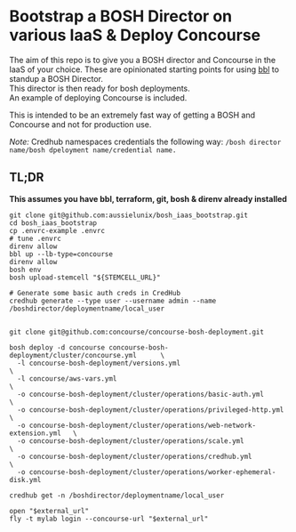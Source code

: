 # Bootstrap a BOSH Director on various IaaS & Deploy Concourse

The aim of this repo is to give you a BOSH director and Concourse in the IaaS of your choice.
These are opinionated starting points for using [bbl](https://github.com/cloudfoundry/bosh-bootloader/) to standup a BOSH Director.  
This director is then ready for bosh deployments.   
An example of deploying Concourse is included.  

This is intended to be an extremely fast way of getting a BOSH and Concourse and not for production use.

*Note:* Credhub namespaces credentials the following way: `/bosh director name/bosh dpeloyment name/credential name.`

## TL;DR

**This assumes you have bbl, terraform, git, bosh & direnv already installed**

```
git clone git@github.com:aussielunix/bosh_iaas_bootstrap.git
cd bosh_iaas_bootstrap
cp .envrc-example .envrc
# tune .envrc
direnv allow
bbl up --lb-type=concourse
direnv allow
bosh env
bosh upload-stemcell "${STEMCELL_URL}"

# Generate some basic auth creds in CredHub
credhub generate --type user --username admin --name /boshdirector/deploymentname/local_user


git clone git@github.com:concourse/concourse-bosh-deployment.git

bosh deploy -d concourse concourse-bosh-deployment/cluster/concourse.yml      \
  -l concourse-bosh-deployment/versions.yml                                   \
  -l concourse/aws-vars.yml                                                   \
  -o concourse-bosh-deployment/cluster/operations/basic-auth.yml              \
  -o concourse-bosh-deployment/cluster/operations/privileged-http.yml         \
  -o concourse-bosh-deployment/cluster/operations/web-network-extension.yml   \
  -o concourse-bosh-deployment/cluster/operations/scale.yml                   \
  -o concourse-bosh-deployment/cluster/operations/credhub.yml                 \
  -o concourse-bosh-deployment/cluster/operations/worker-ephemeral-disk.yml

credhub get -n /boshdirector/deploymentname/local_user

open "$external_url"
fly -t mylab login --concourse-url "$external_url"

```
